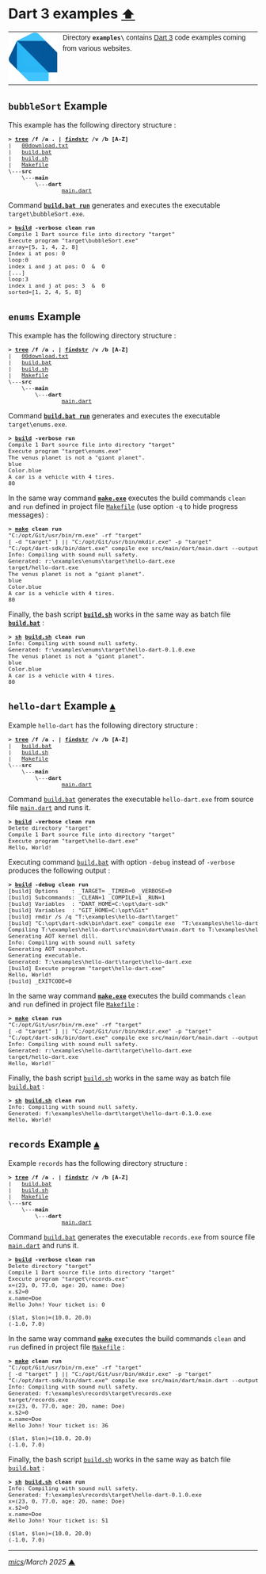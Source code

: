 # <span id="top">Dart 3 examples</span> <span style="font-size:90%;">[⬆](../README.md#top)</span>

<table style="font-family:Helvetica;line-height:1.6;">
  <tr>
  <td style="border:0;padding:0 10px 0 0;min-width:100px;">
    <a href="https://dart.dev/" rel="external"><img style="border:0;width:100px;" src="../docs/images/dart-lang.png" width="100" alt="Dart project"/></a>
  </td>
  <td style="border:0;padding:0;vertical-align:text-top;">
    Directory <strong><code>examples\</code></strong> contains <a href="https://dart.dev/" rel="external" title="Dart 3">Dart 3</a> code examples coming from various websites.
  </td>
  </tr>
</table>

## <span id="bubbleSort">`bubbleSort` Example</span>

This example has the following directory structure :

<pre style="font-size:80%;">
<b>&gt; <a href="https://learn.microsoft.com/en-us/windows-server/administration/windows-commands/tree" rel="external">tree</a> /f /a . | <a href="https://learn.microsoft.com/en-us/windows-server/administration/windows-commands/findstr" rel="external">findstr</a> /v /b [A-Z]</b>
|   <a href="./bubbleSort/00download.txt">00download.txt</a>
|   <a href="./bubbleSort/build.bat">build.bat</a>
|   <a href="./bubbleSort/build.sh">build.sh</a>
|   <a href="./bubbleSort/Makefile">Makefile</a>
\---<b>src</b>
    \---<b>main</b>
        \---<b>dart</b>
                <a href="./bubbleSort/src/main/dart/main.dart">main.dart</a>
</pre>

Command [**`build.bat run`**](./bubbleSort/build.bat) generates and executes the executable `target\bubbleSort.exe`.

<pre  style="font-size:80%;">
<b>&gt; <a href="./bubbleSort/build.bat">build</a> -verbose clean run</b>
Compile 1 Dart source file into directory "target"
Execute program "target\bubbleSort.exe"
array=[5, 1, 4, 2, 8]
Index i at pos: 0
loop:0
index i and j at pos: 0  &  0
[...]
loop:3
index i and j at pos: 3  &  0
sorted=[1, 2, 4, 5, 8]
</pre>

<!--==========================================================================-->

## <span id="enums">`enums` Example</span>

This example has the following directory structure :

<pre style="font-size:80%;">
<b>&gt; <a href="https://learn.microsoft.com/en-us/windows-server/administration/windows-commands/tree" rel="external">tree</a> /f /a . | <a href="https://learn.microsoft.com/en-us/windows-server/administration/windows-commands/findstr" rel="external">findstr</a> /v /b [A-Z]</b>
|   <a href="./enums/00download.txt">00download.txt</a>
|   <a href="./enums/build.bat">build.bat</a>
|   <a href="./enums/build.sh">build.sh</a>
|   <a href="./enums/Makefile">Makefile</a>
\---<b>src</b>
    \---<b>main</b>
        \---<b>dart</b>
                <a href="./enums/src/main/dart/main.dart">main.dart</a>
</pre>

Command [**`build.bat run`**](./enums/build.bat) generates and executes the executable `target\enums.exe`.

<pre style="font-size:80%;">
<b>&gt; <a href="./enums/build.bat">build</a> -verbose run</b>
Compile 1 Dart source file into directory "target"
Execute program "target\enums.exe"
The venus planet is not a "giant planet".
blue
Color.blue
A car is a vehicle with 4 tires.
80
</pre>

In the same way command [**`make.exe`**][make_cli] executes the build commands `clean` and `run` defined in project file [`Makefile`](./enums/Makefile) (use option `-q` to hide progress messages) :

<pre style="font-size:80%;">
<b>&gt; <a href="https://man7.org/linux/man-pages/man1/make.1.html" rel="external">make</a> clean run</b>
"C:/opt/Git/usr/bin/rm.exe" -rf "target"
[ -d "target" ] || "C:/opt/Git/usr/bin/mkdir.exe" -p "target"
"C:/opt/dart-sdk/bin/dart.exe" compile exe src/main/dart/main.dart --output "target/hello-dart.exe"
Info: Compiling with sound null safety.
Generated: r:\examples\enums\target\hello-dart.exe
target/hello-dart.exe
The venus planet is not a "giant planet".
blue
Color.blue
A car is a vehicle with 4 tires.
80
</pre>

Finally, the bash script [**`build.sh`**](./enums/build.sh) works in the same way as batch file [**`build.bat`**](./enums/build.bat) :

<pre style="font-size:80%;">
<b>&gt; <a href="https://man7.org/linux/man-pages/man1/sh.1p.html" rel="external">sh</a> <a href="./enums/build.sh">build.sh</a> clean run</b>
Info: Compiling with sound null safety.
Generated: f:\examples\enums\target\hello-dart-0.1.0.exe
The venus planet is not a "giant planet".
blue
Color.blue
A car is a vehicle with 4 tires.
80
</pre>

## <span id="hello_dart">`hello-dart` Example</span> [**&#x25B4;**](#top)

Example `hello-dart` has the following directory structure :

<pre style="font-size:80%;">
<b>&gt; <a href="https://learn.microsoft.com/en-us/windows-server/administration/windows-commands/tree" rel="external">tree</a> /f /a . | <a href="https://learn.microsoft.com/en-us/windows-server/administration/windows-commands/findstr" rel="external">findstr</a> /v /b [A-Z]</b>
|   <a href="./hello-dart/build.bat">build.bat</a>
|   <a href="./hello-dart/build.sh">build.sh</a>
|   <a href="./hello-dart/Makefile">Makefile</a>
\---<b>src</b>
    \---<b>main</b>
        \---<b>dart</b>
                <a href="./hello-dart/src/main/dart/main.dart">main.dart</a>
</pre>

Command [`build.bat`](./hello-dart/build.bat) generates the executable `hello-dart.exe` from source file [`main.dart`](./hello-dart/src/main/dart/main.dart) and runs it.

<pre style="font-size:80%;">
<b>&gt; <a href="hello-dart/build.bat">build</a> -verbose clean run</b>
Delete directory "target"
Compile 1 Dart source file into directory "target"
Execute program "target\hello-dart.exe"
Hello, World!
</pre>

Executing command [`build.bat`](./hello-dart/build.bat) with option `-debug` instead of `-verbose` produces the following output :

<pre style="font-size:80%;">
<b>&gt; <a href="./hello-dart/build.bat">build</a> -debug clean run</b>
[build] Options    : _TARGET= _TIMER=0 _VERBOSE=0
[build] Subcommands: _CLEAN=1 _COMPILE=1 _RUN=1
[build] Variables  : "DART_HOME=C:\opt\dart-sdk"
[build] Variables  : "GIT_HOME=C:\opt\Git"
[build] rmdir /s /q "T:\examples\hello-dart\target"
[build] "C:\opt\dart-sdk\bin\dart.exe" compile exe  "T:\examples\hello-dart\src\main\dart\main.dart" --verbose --output "T:\examples\hello-dart\target\hello-dart.exe"
Compiling T:\examples\hello-dart\src\main\dart\main.dart to T:\examples\hello-dart\target\hello-dart.exe using format exe:
Generating AOT kernel dill.
Info: Compiling with sound null safety
Generating AOT snapshot.
Generating executable.
Generated: T:\examples\hello-dart\target\hello-dart.exe
[build] Execute program "target\hello-dart.exe"
Hello, World!
[build] _EXITCODE=0
</pre>

In the same way command [**`make.exe`**][make_cli] executes the build commands `clean` and `run` defined in project file [`Makefile`](./hello-dart/Makefile) :

<pre style="font-size:80%;">
<b>&gt; <a href="https://man7.org/linux/man-pages/man1/make.1.html" rel="external">make</a> clean run</b>
"C:/opt/Git/usr/bin/rm.exe" -rf "target"
[ -d "target" ] || "C:/opt/Git/usr/bin/mkdir.exe" -p "target"
"C:/opt/dart-sdk/bin/dart.exe" compile exe src/main/dart/main.dart --output "target/hello-dart.exe"
Info: Compiling with sound null safety.
Generated: r:\examples\hello-dart\target\hello-dart.exe
target/hello-dart.exe
Hello, World!¨
</pre>

Finally, the bash script [`build.sh`](./hello-dart/build.sh) works in the same way as batch file [`build.bat`](./hello-dart/build.bat) :

<pre style="font-size:80%;">
<b>&gt; <a href="https://man7.org/linux/man-pages/man1/sh.1p.html" rel="external">sh</a> <a href="./hello-dart/build.sh">build.sh</a> clean run</b>
Info: Compiling with sound null safety.
Generated: f:\examples\hello-dart\target\hello-dart-0.1.0.exe
Hello, World!
</pre>

## <span id="records">`records` Example</span> [**&#x25B4;**](#top)

Example `records` has the following directory structure :

<pre style="font-size:80%;">
<b>&gt; <a href="">tree</a> /f /a . | <a href="">findstr</a> /v /b [A-Z]</b>
|   <a href="./records/build.bat">build.bat</a>
|   <a href="./records/build.sh">build.sh</a>
|   <a href="./records/Makefile">Makefile</a>
\---<b>src</b>
    \---<b>main</b>
        \---<b>dart</b>
                <a href="./records/src/main/dart/main.dart">main.dart</a>
</pre>

Command [`build.bat`](./records/build.bat) generates the executable `records.exe` from source file [`main.dart`](./records/src/main/dart/main.dart) and runs it.

<pre style="font-size:80%;">
<b>&gt; <a href="./records/build.bat">build</a> -verbose clean run</b>
Delete directory "target"
Compile 1 Dart source file into directory "target"
Execute program "target\records.exe"
x=(23, 0, 77.0, age: 20, name: Doe)
x.$2=0
x.name=Doe
Hello John! Your ticket is: 0

($lat, $lon)=(10.0, 20.0)
(-1.0, 7.0)
</pre>

In the same way command [**`make`**][make_cli] executes the build commands `clean` and `run` defined in project file [`Makefile`](./records/Makefile) :

<pre style="font-size:80%;">
<b>&gt; <a href="https://man7.org/linux/man-pages/man1/make.1.html" rel="external">make</a> clean run</b>
"C:/opt/Git/usr/bin/rm.exe" -rf "target"
[ -d "target" ] || "C:/opt/Git/usr/bin/mkdir.exe" -p "target"
"C:/opt/dart-sdk/bin/dart.exe" compile exe src/main/dart/main.dart --output "target/records.exe"
Info: Compiling with sound null safety.
Generated: f:\examples\records\target\records.exe
target/records.exe
x=(23, 0, 77.0, age: 20, name: Doe)
x.$2=0
x.name=Doe
Hello John! Your ticket is: 36

($lat, $lon)=(10.0, 20.0)
(-1.0, 7.0)
</pre>

Finally, the bash script [`build.sh`](./records/build.sh) works in the same way as batch file [`build.bat`](./records/build.bat) :

<pre style="font-size:80%;">
<b>&gt; <a href="https://man7.org/linux/man-pages/man1/sh.1p.html" rel="external">sh</a> <a href="./records/build.sh">build.sh</a> clean run</b>
Info: Compiling with sound null safety.
Generated: f:\examples\records\target\hello-dart-0.1.0.exe
x=(23, 0, 77.0, age: 20, name: Doe)
x.$2=0
x.name=Doe
Hello John! Your ticket is: 51

($lat, $lon)=(10.0, 20.0)
(-1.0, 7.0)
</pre>

***

*[mics](https://lampwww.epfl.ch/~michelou/)/March 2025* [**&#9650;**](#top)
<span id="bottom">&nbsp;</span>

<!-- link refs -->

[make_cli]: https://man7.org/linux/man-pages/man1/make.1.html
